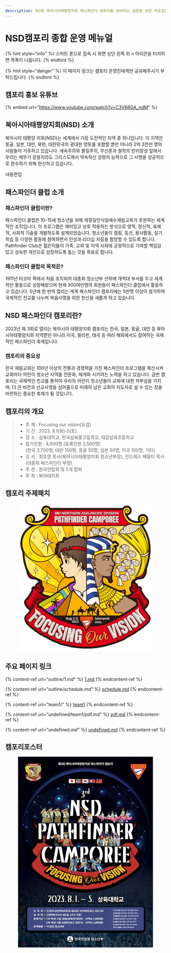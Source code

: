 ```yaml
---
description: 제3회 북아시아태평양지회 패스파인더 캠포리를 준비하는 임원을 위한 자료집입니다.
---
```


# NSD캠포리 종합 운영 메뉴얼

{% hint style="info" %}
스마트 폰으로 접속 시 화면 상단 왼쪽 위 ≡ 아이콘을 터치하면 목록이 나옵니다.
{% endhint %}

{% hint style="danger" %}
이 페이지 링크는 캠포리 운영진에게만 공유해주시기 부탁드립니다.
{% endhint %}

## 캠포리 홍보 유튜브

{% embed url="https://www.youtube.com/watch?v=C3V68GA_ndM" %}

## 북아시아태평양지회(NSD) 소개

북아시아 태평양 지회(NSD)는 세계에서 가장 도전적인 지역 중 하나입니다. 이 지역은 몽골, 일본, 대만, 북한, 대한민국의 광대한 영토를 포함할 뿐만 아니라 2억 3천만 명의 사람들이 거주하고 있습니다. 세속주의와 물질주의, 무신론과 철학의 만리장성 앞에서 우리는 메뚜기 같을지라도 그리스도께서 약속하신 성령의 능력으로 그 사명을 성공적으로 완수하기 위해 헌신하고 있습니다.



내용편집

## 패스파인더 클럽 소개

### 패스파인더 클럽이란?

패스파인더 클럽은 10-15세 청소년을 위해 제칠일안식일예수재림교회가 후원하는 세계적인 조직입니다. 이 프로그램은 재미있고 상호 작용하는 방식으로 영적, 정신적, 육체적, 사회적 기술을 개발하도록 설계되었습니다. 청소년들이 캠핑, 등산, 봉사활동, 실기 학습 등 다양한 활동에 참여하면서 인성과 리더십 자질을 함양할 수 있도록 합니다. Pathfinder Club은 젊은이들이 가족, 교회 및 지역 사회에 긍정적으로 기여할 책임감 있고 성숙한 개인으로 성장하도록 돕는 것을 목표로 합니다.

### 패스파인더 클럽의 목적은?

1911년 타코마 팍에서 처음 조직되어 대총회 청소년부 산하에 개척대 부서를 두고 세계적인 활동으로 성장해왔으며 현재 300여만명의 회원들이 패스파인더 클럽에서 활동하고 있습니다. 5년에 한 번씩 열리는 세계 패스파인더 캠포리에는 5만명 이상이 참가하여 국제적인 친교를 나누며 복음사명을 위한 헌신을 새롭게 하고 있습니다.





## NSD 패스파인더 캠포리란?

2023년 제 3회로 열리는 북아시아 태평양지회 캠포리는 한국, 일본, 몽골, 대만 등 북아시아태평양지회 지역뿐만 아니라 미국, 필리핀, 태국 등 여러 해외에서도 참여하는 국제적인 패스파인더 축제입니다.

### 캠포리의 중요성

한국 재림교회는 100년 이상의 전통과 경쟁력을 가진 패스파인더 프로그램을 확산시켜 교회마다 어린이 청소년 사역을 전문화, 체계화 시키려는 노력을 하고 있습니다. 금번 캠포리는 국제적인 친교를 통하여 우리의 어린이 청소년들이 교회에 대한 자부심을 가지며, 더 큰 비전과 선교사명을 심어줌으로 미래의 남은 교회의 지도자로 설 수 있는 장을 마련하는 중요한 축제가 될 것입니다.





## 캠포리의 개요

> * 주 제 : Focusing our vision(요셉)
> * 기 간 : 2023. 8.1(화)-5(토)
> * 장 소 : 삼육대학교, 한국삼육중고등학교, 태강삼육초등학교
> * 참가인원 : 4,000명 (등록인원 2,500명)\
>   (한국 3,700명, 대만 100명, 몽골 50명, 일본 50명, 미국 100명, 기타)
> * 강 사 : 최호영 목사(북아시아태평양지회 청소년부장), 안드레스 페랄타 목사(대총회 패스파인더 부장)
> * 주 관 : 한국연합회 및 5개 합회
> * 주 최 : 북아태지회



## 캠포리 주제패치

<figure><img src=".gitbook/assets/symbol_2023NSD2.png" alt=""><figcaption></figcaption></figure>

## 주요 페이지 링크

{% content-ref url="outline/1.md" %}
[1.md](outline/1.md)
{% endcontent-ref %}

{% content-ref url="outline/schedule.md" %}
[schedule.md](outline/schedule.md)
{% endcontent-ref %}

{% content-ref url="team1/" %}
[team1](team1/)
{% endcontent-ref %}

{% content-ref url="undefined/team1/pdf.md" %}
[pdf.md](undefined/team1/pdf.md)
{% endcontent-ref %}

{% content-ref url="undefined.md" %}
[undefined.md](undefined.md)
{% endcontent-ref %}

## 캠포리포스터

<figure><img src=".gitbook/assets/제3회 nsd캠포리 포스터.jpg" alt=""><figcaption></figcaption></figure>
